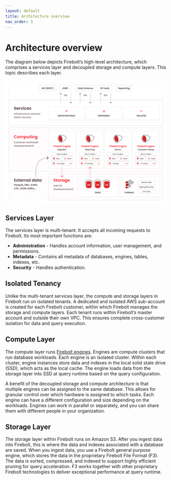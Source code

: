 ```yaml
---
layout: default
title: Architecture overview
nav_order: 3
---
```


# Architecture overview

The diagram below depicts Firebolt’s high-level architecture, which comprises a services layer and decoupled storage and compute layers. This topic describes each layer.

![Firebolt Architecture](assets/images/fireboltarchitecture.png)

## Services Layer

The services layer is multi-tenant. It accepts all incoming requests to Firebolt. Its most important functions are:

* **Administration** - Handles account information, user management, and permissions.
* **Metadata** - Contains all metadata of databases, engines, tables, indexes, etc.
* **Security** - Handles authentication.

## Isolated Tenancy

Unlike the multi-tenant services layer, the compute and storage layers in Firebolt run on isolated tenants. A dedicated and isolated AWS sub-account is created for each Firebolt customer, within which Firebolt manages the storage and compute layers. Each tenant runs within Firebolt’s master account and outside their own VPC. This ensures complete cross-customer isolation for data and query execution.

## Compute Layer

The compute layer runs [Firebolt engines](./working-with-engines/working-with-engines.html). Engines are compute clusters that run database workloads. Each engine is an isolated cluster. Within each cluster, engine instances store data and indexes in the local solid state drive (SSD), which acts as the local cache. The engine loads data from the storage layer into SSD at query runtime based on the query configuration.

A benefit of the decoupled storage and compute architecture is that multiple engines can be assigned to the same database. This allows for granular control over which hardware is assigned to which tasks. Each engine can have a different configuration and size depending on the workloads. Engines can work in parallel or separately, and you can share them with different people in your organization.

## Storage Layer

The storage layer within Firebolt runs on Amazon S3. After you ingest data into Firebolt, this is where the data and indexes associated with a database are saved. When you ingest data, you use a Firebolt general purpose engine, which stores the data in the proprietary Firebolt File Format (F3). The data is sorted, compressed, and indexed to support highly efficient pruning for query acceleration. F3 works together with other proprietary Firebolt technologies to deliver exceptional performance at query runtime.&#x20;
